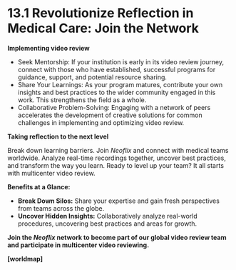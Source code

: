 # 13.1 Revolutionize Reflection in Medical Care: Join the Network

**Implementing video review**

* Seek Mentorship: If your institution is early in its video review journey, connect with those who have established, successful programs for guidance, support, and potential resource sharing.
* Share Your Learnings: As your program matures, contribute your own insights and best practices to the wider community engaged in this work. This strengthens the field as a whole.
* Collaborative Problem-Solving: Engaging with a network of peers accelerates the development of creative solutions for common challenges in implementing and optimizing video review.

**Taking reflection to the next level**

Break down learning barriers. Join _Neoflix_ and connect with medical teams worldwide. Analyze real-time recordings together, uncover best practices, and transform the way you learn. Ready to level up your team? It all starts with multicenter video review.

**Benefits at a Glance:**

* **Break Down Silos:** Share your expertise and gain fresh perspectives from teams across the globe.
* **Uncover Hidden Insights:** Collaboratively analyze real-world procedures, uncovering best practices and areas for growth.

**Join the **_**Neoflix**_** network to become part of our global video review team and participate in multicenter video reviewing.**&#x20;

**\[worldmap]**
